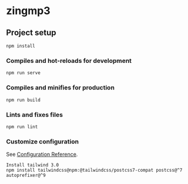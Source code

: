 # zingmp3

## Project setup
```
npm install
```

### Compiles and hot-reloads for development
```
npm run serve
```

### Compiles and minifies for production
```
npm run build
```

### Lints and fixes files
```
npm run lint
```

### Customize configuration
See [Configuration Reference](https://cli.vuejs.org/config/).
```
Install tailwind 3.0
npm install tailwindcss@npm:@tailwindcss/postcss7-compat postcss@^7 autoprefixer@^9

```